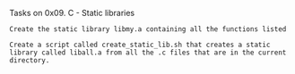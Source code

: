 

Tasks on 0x09. C - Static libraries

    Create the static library libmy.a containing all the functions listed

    Create a script called create_static_lib.sh that creates a static library called liball.a from all the .c files that are in the current directory.



